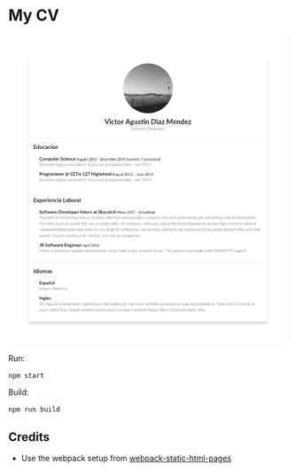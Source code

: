 
# My CV

![Preview](docs/preview.png?raw=true "CV")

Run:
```
npm start
```

Build:
```
npm run build
```

## Credits
- Use the webpack setup from [webpack-static-html-pages](https://github.com/ivarprudnikov/webpack-static-html-pages)
